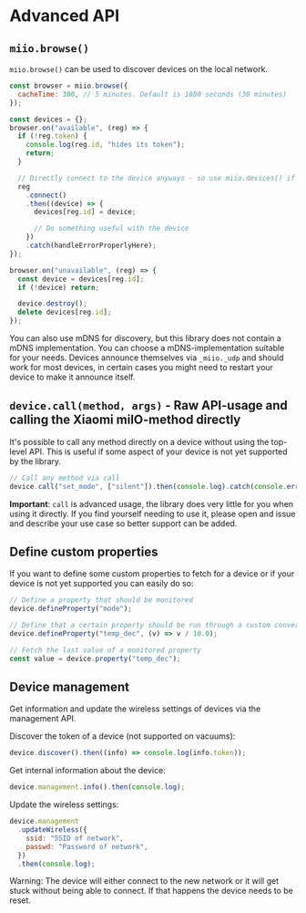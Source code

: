 # Advanced API

## `miio.browse()`

`miio.browse()` can be used to discover devices on the local network.

```javascript
const browser = miio.browse({
  cacheTime: 300, // 5 minutes. Default is 1800 seconds (30 minutes)
});

const devices = {};
browser.on("available", (reg) => {
  if (!reg.token) {
    console.log(reg.id, "hides its token");
    return;
  }

  // Directly connect to the device anyways - so use miio.devices() if you just do this
  reg
    .connect()
    .then((device) => {
      devices[reg.id] = device;

      // Do something useful with the device
    })
    .catch(handleErrorProperlyHere);
});

browser.on("unavailable", (reg) => {
  const device = devices[reg.id];
  if (!device) return;

  device.destroy();
  delete devices[reg.id];
});
```

You can also use mDNS for discovery, but this library does not contain a mDNS implementation. You can choose a
mDNS-implementation suitable for your needs. Devices announce themselves via `_miio._udp` and should work for most
devices, in certain cases you might need to restart your device to make it announce itself.

## `device.call(method, args)` - Raw API-usage and calling the Xiaomi miIO-method directly

It's possible to call any method directly on a device without using the top-level API. This is useful if some aspect of
your device is not yet supported by the library.

```javascript
// Call any method via call
device.call("set_mode", ["silent"]).then(console.log).catch(console.error);
```

**Important**: `call` is advanced usage, the library does very little for you when using it directly. If you find
yourself needing to use it, please open and issue and describe your use case so better support can be added.

## Define custom properties

If you want to define some custom properties to fetch for a device or if your device is not yet supported you can easily
do so:

```javascript
// Define a property that should be monitored
device.defineProperty("mode");

// Define that a certain property should be run through a custom conversion
device.defineProperty("temp_dec", (v) => v / 10.0);

// Fetch the last value of a monitored property
const value = device.property("temp_dec");
```

## Device management

Get information and update the wireless settings of devices via the management API.

Discover the token of a device (not supported on vacuums):

```javascript
device.discover().then((info) => console.log(info.token));
```

Get internal information about the device:

```javascript
device.management.info().then(console.log);
```

Update the wireless settings:

```javascript
device.management
  .updateWireless({
    ssid: "SSID of network",
    passwd: "Password of network",
  })
  .then(console.log);
```

Warning: The device will either connect to the new network or it will get stuck without being able to connect. If that
happens the device needs to be reset.
